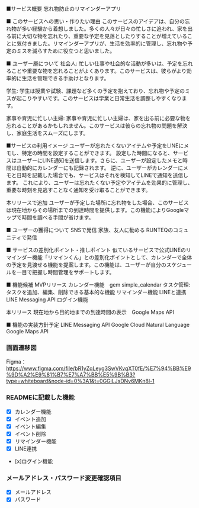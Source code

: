 ■サービス概要
忘れ物防止のリマインダーアプリ

■ このサービスへの思い・作りたい理由
このサービスのアイデアは、自分の忘れ物が多い経験から着想しました。多くの人々が日々の忙しさに追われ、家を出る前に大切な物を忘れたり、重要な予定を見落としたりすることが増えていることに気付きました。リマインダーアプリが、生活を効率的に管理し、忘れ物や予定のミスを減らすために役立つと思いました。

■ ユーザー層について
社会人:
忙しい仕事や社会的な活動が多いは、予定を忘れることや重要な物を忘れることがよくあります。このサービスは、彼らがより効率的に生活を管理できる手助けとなります。

学生:
学生は授業や試験、課題など多くの予定を抱えており、忘れ物や予定のミスが起こりやすいです。このサービスは学業と日常生活を調整しやすくなります。

家事や育児に忙しい主婦:
家事や育児に忙しい主婦は、家を出る前に必要な物を忘れることがあるかもしれません。このサービスは彼らの忘れ物の問題を解決し、家庭生活をスムーズにします。

■サービスの利用イメージ
ユーザーが忘れたくないアイテムや予定をLINEにメモし、特定の時間を設定することができます。
設定した時間になると、サービスはユーザーにLINE通知を送信します。さらに、ユーザーが設定したメモと時間は自動的にカレンダーにも記録されます。
逆に、ユーザーがカレンダーにメモと日時を記載した場合でも、サービスはそれを検知してLINEで通知を送信します。
これにより、ユーザーは忘れたくない予定やアイテムを効果的に管理し、重要な時刻を見逃すことなく通知を受け取ることができます。

本リリースで追加
ユーザーが予定した場所に忘れ物をした場合、このサービスは現在地からその場所までの到達時間を提供します。この機能によりGoogleマップで時間を調べる手間が省けます。

■ ユーザーの獲得について
SNSで発信
家族、友人に勧める
RUNTEQのコミュニティで発信

■ サービスの差別化ポイント・推しポイント
似ているサービスで公式LINEのリマインダー機能「リマインくん」との差別化ポイントとして、カレンダーで全体の予定を見渡せる機能を提案します。この機能は、ユーザーが自分のスケジュールを一目で把握し時間管理をサポートします。

■ 機能候補
MVPリリース
カレンダー機能　gem simple_calendar
タスク管理: タスクを追加、編集、削除できる基本的な機能
リマインダー機能
LINEと連携　LINE Messaging API
ログイン機能


本リリース
現在地から目的地までの到達時間の表示　Google Maps API

■ 機能の実装方針予定
LINE Messaging API
Google Cloud Natural Language
Google Maps API

### 画面遷移図
Figma：https://www.figma.com/file/bR1yZqLeyg3SwVKvqXT0fE/%E7%94%BB%E9%9D%A2%E9%81%B7%E7%A7%BB%E5%9B%B3?type=whiteboard&node-id=0%3A1&t=0GGiLJsDNv6MKn8l-1

### READMEに記載した機能
- [x] カレンダー機能
- [x] イベント追加
- [x] イベント編集
- [x] イベント削除
- [x] リマインダー機能
- [x] LINE連携
- [x]ログイン機能

### メールアドレス・パスワード変更確認項目
- [x] メールアドレス
- [x] パスワード